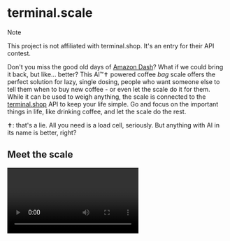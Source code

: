 # terminal.scale

> [!NOTE]
> This project is not affiliated with terminal.shop. It's an entry for their API contest.

Don't you miss the good old days of [Amazon Dash](https://en.wikipedia.org/wiki/Amazon_Dash)? What if we could bring it back, but like... better?
This AI™✝︎ powered coffee _bag_ scale offers the perfect solution for lazy, single dosing, people who want someone else to tell them when to buy new coffee - or even let the scale do it for them.
While it can be used to weigh anything, the scale is connected to the [terminal.shop](https://terminal.shop) API to keep your life simple. Go and focus on the important things in life, like drinking coffee, and let the scale do the rest.

✝︎: that's a lie. All you need is a load cell, seriously. But anything with AI in its name is better, right?

## Meet the scale

<video controls src="https://github.com/user-attachments/assets/58875265-ea0f-4838-ae95-c2b5052e64b7" />

> [!NOTE]
> Why not `cron`? Good question. Trust issues. Why trust terminal to send me coffee on a schedule when I can have trust issues with my own code?

## Features

- Weigh your coffee bag (it's actually pretty accurate!)
- Use it as a normal scale and in "Barista Mode" (see below)
- Browse and buy coffee from [terminal.shop](https://terminal.shop)
- View order history
- Get notified when you are running out of coffee, reorder automatically (if you want to)
- Includes a 2" LCD display, four buttons to interact with the scale, and a led strip for additional visual feedback
- User-guided setup process

## Usage

### Continuous Weighing

<img alt="Continuous Weighing" src="https://raw.githubusercontent.com/Rukenshia/terminal.scale/refs/heads/main/docs/bag_loaded.jpg" width="50%">

The scale is configured to take a measurement every second. It detects if a bag is removed from the surface (for example when you are taking it off so that you can get the beans you need). If the bag is placed on the scale and the weight falls below 150g (configurable in [`src/scale.h`](src/scale.h)), the scale will start showing an `Order` button on the top right menu. Pressing this button will take you to the terminal.shop website where you can reorder the bag.
Once the weight falls below 100g, you will be prompted whether you would like to reorder the same bag. Dismissing the prompt will mute it until you switch menus, restart the scale, or the weight goes back above 100g.
During the configuration, you can decide whether you want the scale to automatically reorder the bag when it falls below 100g. If you choose this option, the following logic applies:

- Show messaging with a countdown (60 seconds)
- Pressing any button during the countdown will cancel the order
- If the countdown reaches 0, the order will be placed automatically
- When an order was placed or the reordering process was cancelled, no new order will be placed until a new bag has been loaded

|                                                                                                                       |                                                                                                                        |
| --------------------------------------------------------------------------------------------------------------------- | ---------------------------------------------------------------------------------------------------------------------- |
| ![Reorder Prompt](https://raw.githubusercontent.com/Rukenshia/terminal.scale/refs/heads/main/docs/reorder_prompt.jpg) | ![Automatic Reorder](https://raw.githubusercontent.com/Rukenshia/terminal.scale/refs/heads/main/docs/reorder_auto.jpg) |

### Loading Bags

1. Press the `Load Bag` button on the top left
1. Select the bag you want to load, follow on-screen instructions

### Barista Mode

|                                                                                                                            |                                                                                                                                  |                                                                                                                            |
| -------------------------------------------------------------------------------------------------------------------------- | -------------------------------------------------------------------------------------------------------------------------------- | -------------------------------------------------------------------------------------------------------------------------- |
| ![Barista Mode - Empty](https://raw.githubusercontent.com/Rukenshia/terminal.scale/refs/heads/main/docs/barista_empty.jpg) | ![Barista Mode - Progress](https://raw.githubusercontent.com/Rukenshia/terminal.scale/refs/heads/main/docs/barista_progress.jpg) | ![Barista Mode - Green](https://raw.githubusercontent.com/Rukenshia/terminal.scale/refs/heads/main/docs/barista_green.jpg) |

You can turn Barista Mode on from the main menu. This will disable the tracking of your coffee bag weight and allow you to instead measure your coffee beans. When turning this mode on, the scale will tare automatically (I recommend taking the bag off, then turning barista mode on). You can also manually tare it by pressing the `Tare` menu button.
The scale allows you to switch between `single` and `double` dosing through the menu. The values for the doses are configurable in [`src/scale.h`](src/scale.h). You will see visual indications on the display and LED strip as you get closer to the target weight. A green light and UI is shown when you are less than 0.5g away from the target weight. Once
over the target weight, the UI will turn red.

### Store

You can open the store from the main menu by pressing the orange `Terminal` button to the right of the screen. This will take you to the landing page of the store. From there, you can view your order history or browse the store's products.

#### Order History

<img alt="Order History" src="https://raw.githubusercontent.com/Rukenshia/terminal.scale/refs/heads/main/docs/store_order.jpg" width="50%">

You can scroll through your order history and see the order ID, the date you ordered, and if available the delivery status.

#### Browsing the Store

|                                                                                                                    |                                                                                                                                |
| ------------------------------------------------------------------------------------------------------------------ | ------------------------------------------------------------------------------------------------------------------------------ |
| ![Store - Products](https://raw.githubusercontent.com/Rukenshia/terminal.scale/refs/heads/main/docs/store_buy.jpg) | ![Store - Product Details](https://raw.githubusercontent.com/Rukenshia/terminal.scale/refs/heads/main/docs/store_buy_hold.jpg) |

You can scroll through the currently available products. Currently, only `12oz` variants are displayed. You can order your coffee by pressing and holding the `Terminal` button for a few seconds (just follow the on-screen instructions).

## Parts

> [!NOTE]
> This is a list of _parts that I used_, you won't need the exact same ones if you are weird enough to build one yourself. Links are not affiliate links.

| Part                                                                                                   | Link                                                                         |
| ------------------------------------------------------------------------------------------------------ | ---------------------------------------------------------------------------- |
| `ESP32 NodeMCU Module WLAN WiFi Development Board \| Dev Kit C V2 with CP2102 compatible with Arduino` | [AZ-Delivery](https://www.az-delivery.de/en/products/esp32-developmentboard) |
| 1kg Load Cell with HX711 module                                                                        | [Amazon](https://amzn.eu/d/5iR4k10)                                          |
| 2inch LCD Display Module, IPS Screen, 240×320 Resolution, SPI Interface                                | [Waveshare](https://www.waveshare.com/2inch-lcd-module.htm)                  |
| WS2812 LED Strip (8 LEDs needed)                                                                       | [Amazon](https://amzn.eu/d/2FZAlWC)                                          |
| PCB Buttons✝︎                                                                                          | [Amazon](https://amzn.eu/d/ifVMcsS)                                          |
| USB C connector✝︎✝︎                                                                                    | [Amazon](https://amzn.eu/d/873gVnI)                                          |
| 2x M4x10mm screws                                                                                      | -                                                                            |
| 1x M5x16mm screw                                                                                       | -                                                                            |
| Rubber feet                                                                                            | [Amazon](https://amzn.eu/d/9uYd7lF)                                          |

Total cost: ~30€ (if you already have an LED strip or can buy a shorter one)

Additionally, the following tools will be needed:

- Soldering iron
- Hot glue gun
- 3D Printer (or a friend with one)
- Some (preferrably electric) tape

I used the following 3D printer materials:

- [Bambu Lab PLA Metal (Iron Gray Metallic)](https://eu.store.bambulab.com/collections/pla/products/pla-metal?variant=46797850902876) for the scale body
- [Bambu Lab PLA Basic (Blue Gray)](https://eu.store.bambulab.com/collections/pla/products/pla-basic-filament?variant=42911328075995) for the weighing surface
- [Bambu Lab PLA Basic (Orange)](https://eu.store.bambulab.com/collections/pla/products/pla-basic-filament?variant=42911327879387) for the buttons

✝︎: I used two different heights of buttons (the orange terminal button sticks out a bit more than the others), but having all the same height is probably better. I wouldn't use these buttons again (I just had them around) since they really are meant for PCBs, so mounting them was hard-ish (read more below).
✝︎✝︎: I linked a two-wire USB C connector, but you should probably use one that works with power delivery negotation. If you don't you will need something like a USB A to USB C adapter to power the scale.

## Schematic

> [!NOTE]
> I haven't drawn a schematic in 10 years so this will be all kinds of wrong, but should give you a good enough idea of how to wire everything up. Use a breadboard to test everything before soldering it. I drew this similarly to how I actually used the different pins of the ESP32 (since there are multiple GND pins available, for example). All the switches were soldered to a little PCB that distributed GND, as well as VCC/GND to the Load Cell and LED Strip.

![Schematic](docs/schematics.png)

## 3D Model

![3D Model](docs/model.jpg)

The 3D model is available on [MakerWorld](!TODO). It was modeled with onshape and the source file is available [here](https://cad.onshape.com/documents/3b384bc84e744622a2db15e2/w/2cd6301093df21519d2cb877/e/4a26cedb8ca3c7d20522d794?renderMode=0&uiState=68025464e3edd00b6c11fb3d).

## Background

The most important part of this project is the load cell. They are surprisingly cheap and accurate once calibrated. For this project, a 1kg load cell made the most sense since I don't expect bags heaver than 1kg to be put on the scale (also more or less enforced by the size of the scale and the brim around the weighing area). The load cell is connected to the ESP32 via an HX711 amplifier.
The scale is configured to always refer back to its zero offset rather than taring on startup because it is expected to be (re)started with a bag placed on it. This way, the scale will always show the weight of whatever is on it.

For better scale accuracy, it would also be beneficial to have a weighing surface that is not 3d printed (or uses a stronger material) because the 3D printed surface does not have much strength, causing bending and different readings depending on the weight distribution.

The contents of the bag are guesstimated: I weighed an empty bag and the scale will remove this weight from readings. You might need to adjust this based on the bag you are using - in Germany we only have `flow` available as of right now, so I am not sure if other products have different weights.

If you want to save on some cost, the LED strip is the least useful thing in this project. It provides additional visual feedback (when scrolling through menus, being notified of an empty bag, etc.) but not having it won't hurt you.

## Assembly

> [!WARNING]
> The scale is built to support 12oz bags only at the moment. You will probably have to change the model and code to make other bags fit.

1. Print all 3D parts
1. Install four rubber feet on the bottom of the scale
1. Place the LED Strip through the whole on the bottom of the scale - the connecting cables need to face through the hole
1. Solder wires to the button for the terminal button and hot glue it in place
1. Fit the display into the case and tape it in place (can be hot glued later once you are sure everything works)

   <img alt="assembly before the display was installed" src="https://raw.githubusercontent.com/Rukenshia/terminal.scale/refs/heads/main/docs/assembly_terminalbtn.jpg" width="50%">

1. Solder wires to the top menu buttons and hot glue them in place
1. Screw the load cell into the case of the scale through the bottom hole using an M5 screw (make sure the load cell is oriented correctly!)

   <img alt="assembly before the display was installed" src="https://raw.githubusercontent.com/Rukenshia/terminal.scale/refs/heads/main/docs/assembly_loadcell.jpg" height="300px">

1. Connect all the wires as shown in the schematic (no promises that I didn't mess it up)

   <img alt="assembly before the display was installed" src="https://raw.githubusercontent.com/Rukenshia/terminal.scale/refs/heads/main/docs/assembly_allparts.jpg" width="50%">

1. Install the USB C connector and connect it to the ESP32
   - If you are using a 2-wire connector, connect a data-capable USB cable to the ESP32 until you have calibrated the scale
1. Tape loose wires to the bottom of the scale so that they do not push up on the weighing surface (doesn't need to be pretty or perfect, as evidenced by the following picture)

   <img alt="assembly before the display was installed" src="https://raw.githubusercontent.com/Rukenshia/terminal.scale/refs/heads/main/docs/assembly_allin.jpg" width="50%">

1. Install the weighing surface and fix it in place with the M4 screws
   - Make sure that the weighing surface is not touching the walls or anything else is pushing on it
1. Install the terminal button and top menu button caps by squeezing it on the PCB button (you might need to re-print with a different scale or glue it in place)

### Software

To compile the code, you will need to use [`PlatformIO`](https://platformio.org/). I personally used the VSCode extension (I use neovim btw, but there is no good support for PlatformIO or Arduino).

1. Create a personal access token on [terminal.shop](https://terminal.shop) and copy it to your clipboard
1. Create a `include/wifi.secret.h` and fill it with the following content:

   ```cpp
   #ifndef WIFI_SECRET_H
   #define WIFI_SECRET_H

   #define WIFI_SSID "your_wifi_ssid"
   #define WIFI_PASSWORD "your_wifi_password"
   #define TERMINAL_API_URL "https://api.terminal.shop"
   #define TERMINAL_PAT "trm_your_personal_access_token"

   #endif
   ```

   > [!NOTE]
   > The scale will always use the first card and shipping address that is configured in your terminal account. If you want to change this, you will need to change the code.

1. Build and upload the code to the ESP32

### Calibration

On first startup, you will be automatically put into calibration mode. Attach a Serial listener to the USB port and follow the instructions. Please note that the calibration weight needs to be input as _milligrams_ instead of grams. Once calibrated, you will no longer need any connection to the ESP32.

#### Re-calibration

If you need to re-calibrate the scale, connect an USB cable to the ESP32. Make sure `SERIAL_LISTEN` is enabled in [`include/debug.h`](include/debug.h) and connect to the controller with a serial monitor. Once the scale has restarted, send `calibrate` to the scale via the serial monitor. The scale will then enter calibration mode and you can follow the instructions on the screen.
